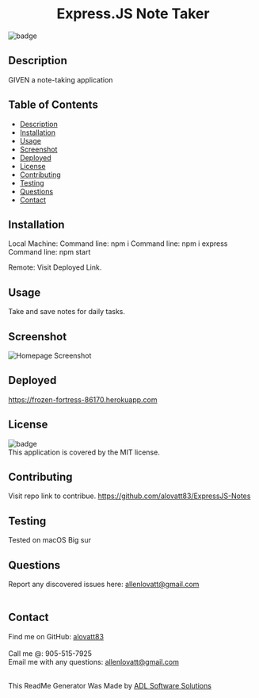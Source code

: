
<h1 align="center">Express.JS Note Taker</h1>
  
![badge](https://img.shields.io/badge/license-MIT-orange)<br />

## Description
GIVEN a note-taking application

## Table of Contents
- [Description](#description)
- [Installation](#installation)
- [Usage](#usage)
- [Screenshot](#screenshot)
- [Deployed](#deployed)
- [License](#license)
- [Contributing](#contributing)
- [Testing](#testing)
- [Questions](#questions)
- [Contact](#contact)

## Installation

Local Machine:
Command line: npm i
Command line: npm i express
Command line: npm start

Remote:
Visit Deployed Link.

## Usage
Take and save notes for daily tasks.

## Screenshot
![Homepage Screenshot](https://alovatt83.github.io/ExpressJS-Notes/public/assets/images/screenshot.png)


## Deployed
https://frozen-fortress-86170.herokuapp.com 

## License
![badge](https://img.shields.io/badge/license-MIT-orange)
<br />
This application is covered by the MIT license. 

## Contributing
Visit repo link to contribue. https://github.com/alovatt83/ExpressJS-Notes

## Testing
Tested on macOS Big sur

## Questions
Report any discovered issues here: allenlovatt@gmail.com<br />
<br />

## Contact
Find me on GitHub: [alovatt83](https://github.com/alovatt83)<br />
<br />
Call me @: 905-515-7925
<br />
Email me with any questions: allenlovatt@gmail.com<br /><br />

This ReadMe Generator Was Made by [ADL Software Solutions](https://github.com/alovatt83/ReadMe-Generator)
    
